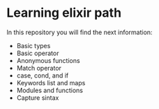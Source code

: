 # Learning elixir path
In this repository you will find the next information:

- Basic types
- Basic operator
- Anonymous functions
- Match operator
- case, cond, and if
- Keywords list and maps
- Modules and functions
- Capture sintax
